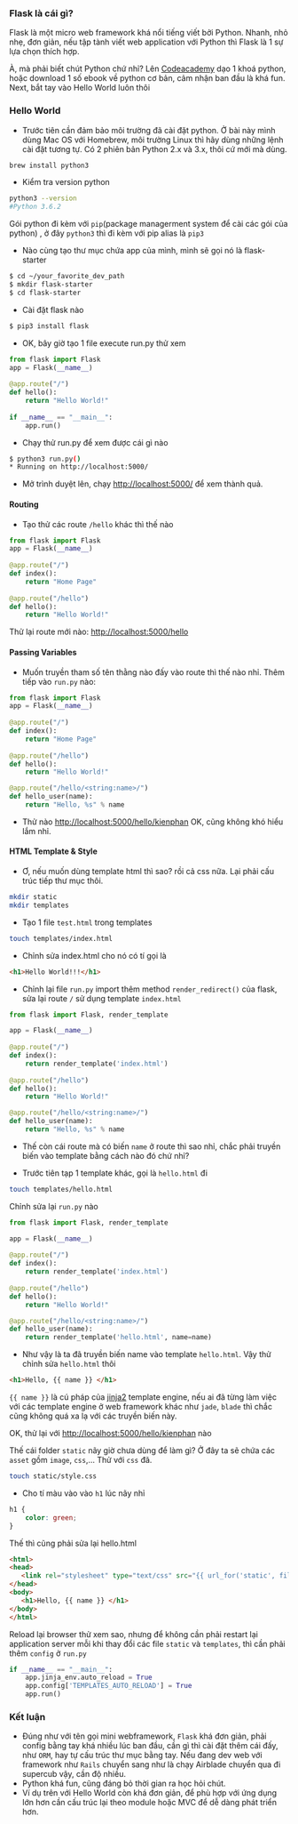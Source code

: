 ### Flask là cái gì?

Flask là một micro web framework khá nổi tiếng viết bởi Python. Nhanh, nhỏ nhẹ, đơn giản, nếu tập tành viết web application với Python thì Flask là 1 sự lựa chọn thích hợp.

À, mà phải biết chút Python chứ nhỉ? 
Lên [Codeacademy](https://www.codecademy.com/learn/python) dạo 1 khoá python, hoặc download 1 số ebook về python cơ bản, cảm nhận ban đầu là khá fun.
Next, bắt tay vào Hello World luôn thôi

### Hello World
- Trước tiên cần đảm bảo môi trường đã cài đặt python. Ở bài này mình dùng Mac OS với Homebrew, môi trường Linux thì hãy dùng những lệnh cài đặt tương tự.
Có 2 phiên bản Python 2.x và 3.x, thôi cứ mới mà dùng.

```bash
brew install python3
```

- Kiểm tra version python 

```bash
python3 --version   
#Python 3.6.2
```

Gói python đi kèm với `pip`(package managerment system để cài các gói của python)
, ở đây `python3` thì đi kèm với pip alias là `pip3`

- Nào cùng tạo thư mục chứa app của mình, mình sẽ gọi nó là flask-starter

```bash
$ cd ~/your_favorite_dev_path
$ mkdir flask-starter
$ cd flask-starter
```

- Cài đặt flask nào

```bash
$ pip3 install flask
```

- OK, bây giờ tạo 1 file execute run.py thử xem

```python
from flask import Flask
app = Flask(__name__)
 
@app.route("/")
def hello():
    return "Hello World!"
 
if __name__ == "__main__":
    app.run()
```

- Chạy thử run.py để xem được cái gì nào

```bash
$ python3 run.py()
* Running on http://localhost:5000/
```

- Mở trình duyệt lên, chạy [http://localhost:5000/](http://localhost:5000/) để xem thành quả.

#### Routing
- Tạo thử các route `/hello` khác thì thế nào

```python
from flask import Flask
app = Flask(__name__)
 
@app.route("/")
def index():
    return "Home Page"
 
@app.route("/hello")
def hello():
    return "Hello World!"
```

Thử lại route mới nào: [http://localhost:5000/hello](http://localhost:5000/hello)

#### Passing Variables
- Muốn truyền tham số tên thằng nào đấy vào route thì thế nào nhỉ. Thêm tiếp vào `run.py` nào:

```python
from flask import Flask
app = Flask(__name__)
 
@app.route("/")
def index():
    return "Home Page"
 
@app.route("/hello")
def hello():
    return "Hello World!"

@app.route("/hello/<string:name>/")
def hello_user(name):
    return "Hello, %s" % name
```

- Thử nào [http://localhost:5000/hello/kienphan](http://localhost:5000/hello/kienphan)
OK, cũng không khó hiểu lắm nhỉ. 

#### HTML Template & Style 

- Ơ, nếu muốn dùng template html thì sao? rồi cả css nữa. Lại phải cấu trúc tiếp thư mục thôi.

```bash
mkdir static
mkdir templates
```

- Tạo 1 file `test.html` trong templates 

```bash
touch templates/index.html
```

- Chỉnh sửa index.html cho nó có tí gọi là

```html
<h1>Hello World!!!</h1>
```

- Chỉnh lại file `run.py` import thêm method `render_redirect()` của flask, sửa lại route `/` sử dụng template `index.html`

```python
from flask import Flask, render_template

app = Flask(__name__)
 
@app.route("/")
def index():
    return render_template('index.html')
 
@app.route("/hello")
def hello():
    return "Hello World!"

@app.route("/hello/<string:name>/")
def hello_user(name):
    return "Hello, %s" % name
```

- Thế còn cái route mà có biến `name` ở route thì sao nhỉ, chắc phải truyền biến vào template bằng cách nào đó chứ nhỉ? 

- Trước tiên tạp 1 template khác, gọi là `hello.html` đi

```bash
touch templates/hello.html
```

Chỉnh sửa lại `run.py` nào

```python
from flask import Flask, render_template

app = Flask(__name__)
 
@app.route("/")
def index():
    return render_template('index.html')
 
@app.route("/hello")
def hello():
    return "Hello World!"

@app.route("/hello/<string:name>/")
def hello_user(name):
    return render_template('hello.html', name=name)
```

- Như vậy là ta đã truyền biến name vào template `hello.html`. Vậy thử chỉnh sửa `hello.html` thôi

```html
<h1>Hello, {{ name }} </h1>
```

`{{ name }}` là cú pháp của [jinja2](http://jinja.pocoo.org/) template engine, nếu ai đã từng làm việc với các template engine ở web framework khác như `jade`, `blade` thì chắc cũng không quá xa lạ với các truyền biến này.

OK, thử lại với [http://localhost:5000/hello/kienphan](http://localhost:5000/hello/kienphan) nào

Thế cái folder `static` nãy giờ chưa dùng để làm gì? Ở đây ta sẽ chứa các `asset` gồm `image`, `css`,... Thử với `css` đã.

```bash
touch static/style.css
```

- Cho tí màu vào vào `h1` lúc nãy nhỉ

```css
h1 {
    color: green;
}
```

Thế thì cũng phải sửa lại hello.html

```html
<html>
<head>
   <link rel="stylesheet" type="text/css" src="{{ url_for('static', filename = 'style.css') }}" ></script>
</head>
<body>
   <h1>Hello, {{ name }} </h1>
</body>
</html>
```

Reload lại browser thử xem sao, nhưng để không cần phải restart lại application server mỗi khi thay đổi các file `static` và `templates`, thì cần phải thêm `config` ở `run.py`

```python
if __name__ == "__main__":
    app.jinja_env.auto_reload = True
    app.config['TEMPLATES_AUTO_RELOAD'] = True
    app.run()
```

### Kết luận

- Đúng như với tên gọi mini webframework, `Flask` khá đơn giản, phải config bằng tay khá nhiều lúc ban đầu, cần gì thì cài đặt thêm cái đấy, như `ORM`, hay tự cấu trúc thư mục bằng tay. Nếu đang dev web với framework như `Rails` chuyển sang như là chạy Airblade chuyển qua đi supercub vậy, cần độ nhiều.
- Python khá fun, cũng đáng bỏ thời gian ra học hỏi chút.
- Ví dụ trên với Hello World còn khá đơn giản, để phù hợp với ứng dụng lớn hơn cần cấu trúc lại theo module hoặc MVC để dễ dàng phát triển hơn.